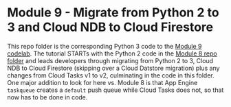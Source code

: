 # Module 9 - Migrate from Python 2 to 3 and Cloud NDB to Cloud Firestore

This repo folder is the corresponding Python 3 code to the [Module 9 codelab](http://g.co/codelabs/pae-migrate-py3fstasks). The tutorial STARTs with the Python 2 code in the [Module 8 repo folder](/mod7-cloudtasks) and leads developers through migrating from Python 2 to 3, Cloud NDB to Cloud Firestore (skipping over a Cloud Datstore migration) plus any changes from Cloud Tasks v1 to v2, culminating in the code in this folder. One major addition to look for here vs. Module 8 is that App Engine `taskqueue` creates a `default` push queue while Cloud Tasks does not, so that now has to be done in code.
